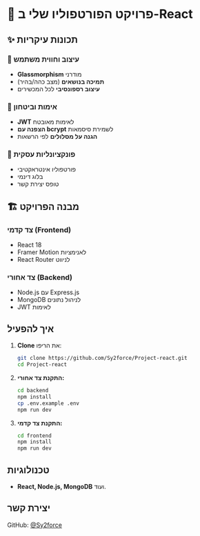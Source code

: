 # 🚀 פרויקט הפורטפוליו שלי ב-React

## ✨ תכונות עיקריות

### 🎨 עיצוב וחווית משתמש
- **Glassmorphism** מודרני
- **תמיכה בנושאים** (מצב כהה/בהיר)
- **עיצוב רספונסיבי** לכל המכשירים

### 🔐 אימות וביטחון
- **JWT** לאימות מאובטח
- **הצפנה עם bcrypt** לשמירת סיסמאות
- **הגנה על מסלולים** לפי הרשאות

### 💼 פונקציונליות עסקית
- פורטפוליו אינטראקטיבי
- בלוג דינמי
- טופס יצירת קשר

## 🏗️ מבנה הפרויקט

### צד קדמי (Frontend)
- React 18
- Framer Motion לאנימציות
- React Router לניווט

### צד אחורי (Backend)
- Node.js עם Express.js
- MongoDB לניהול נתונים
- JWT לאימות

## איך להפעיל

1. **Clone** את הריפו:
   ```bash
   git clone https://github.com/Sy2force/Project-react.git
   cd Project-react
   ```

2. **התקנת צד אחורי:**
   ```bash
   cd backend
   npm install
   cp .env.example .env
   npm run dev
   ```

3. **התקנת צד קדמי:**
   ```bash
   cd frontend
   npm install
   npm run dev
   ```

## טכנולוגיות
- **React, Node.js, MongoDB** ועוד.

## יצירת קשר
GitHub: [@Sy2force](https://github.com/Sy2force)